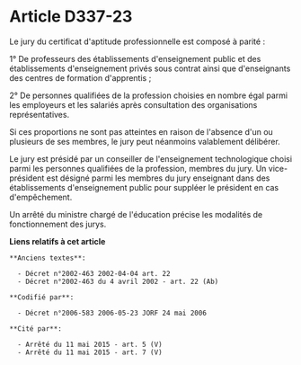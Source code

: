 # Article D337-23

Le jury du certificat d'aptitude professionnelle est composé à parité :

1° De professeurs des établissements d'enseignement public et des établissements d'enseignement privés sous contrat ainsi que
d'enseignants des centres de formation d'apprentis ;

2° De personnes qualifiées de la profession choisies en nombre égal parmi les employeurs et les salariés après consultation
des organisations représentatives.

Si ces proportions ne sont pas atteintes en raison de l'absence d'un ou plusieurs de ses membres, le jury peut néanmoins
valablement délibérer.

Le jury est présidé par un conseiller de l'enseignement technologique choisi parmi les personnes qualifiées de la profession,
membres du jury. Un vice-président est désigné parmi les membres du jury enseignant dans des établissements d'enseignement
public pour suppléer le président en cas d'empêchement.

Un arrêté du ministre chargé de l'éducation précise les modalités de fonctionnement des jurys.

**Liens relatifs à cet article**

	**Anciens textes**:

	  - Décret n°2002-463 2002-04-04 art. 22
	  - Décret n°2002-463 du 4 avril 2002 - art. 22 (Ab)

	**Codifié par**:

	  - Décret n°2006-583 2006-05-23 JORF 24 mai 2006

	**Cité par**:

	  - Arrêté du 11 mai 2015 - art. 5 (V)
	  - Arrêté du 11 mai 2015 - art. 7 (V)
